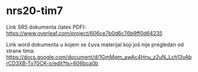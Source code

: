 # nrs20-tim7

Link SRS dokumenta (latex PDF): https://www.overleaf.com/project/606ce7b0d6c76b9ff0d64235


Link word dokumenta u kojem se čuva materijal koji još nije pregledan od strane tima: https://docs.google.com/document/d/1GmMqm_awAc4Hnu_z2uN_Lch13vAbrCD3XB-Tv70CK-o/edit?ts=606bca0b

